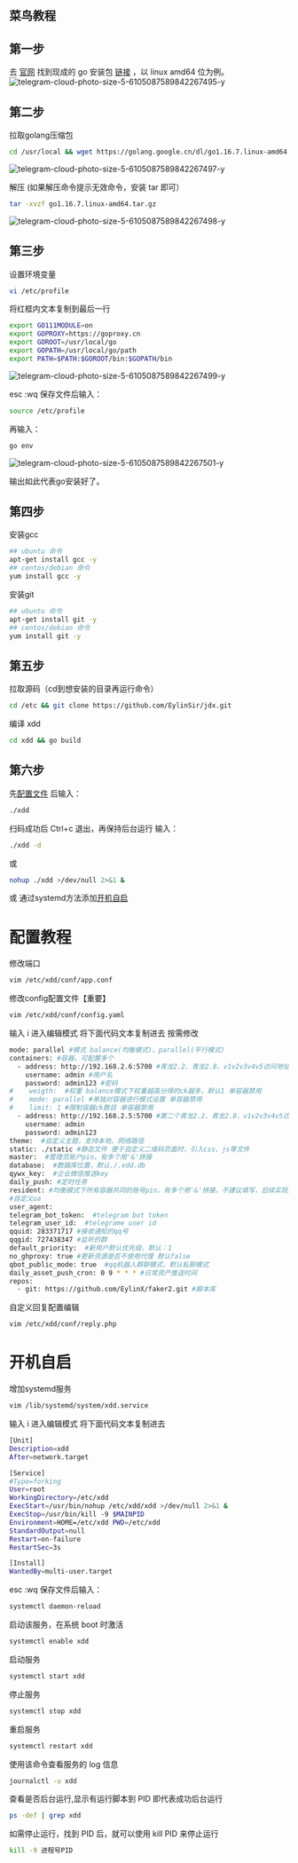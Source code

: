 ## 菜鸟教程

## 第一步
去 [官网](https://golang.google.cn/dl/) 找到现成的 go 安装包 [链接](https://golang.google.cn/dl/go1.16.7.linux-amd64.tar.gz) ，以 linux amd64 位为例。
![telegram-cloud-photo-size-5-6105087589842267495-y](https://user-images.githubusercontent.com/85423779/130250420-26915bed-c705-4113-8a24-431656f07191.jpg)

## 第二步
拉取golang压缩包
```bash
cd /usr/local && wget https://golang.google.cn/dl/go1.16.7.linux-amd64.tar.gz -O go1.16.7.linux-amd64.tar.gz
```
![telegram-cloud-photo-size-5-6105087589842267497-y](https://user-images.githubusercontent.com/85423779/130250401-2668e075-31bd-4581-81c7-1c4d150f6e9f.jpg)

解压 (如果解压命令提示无效命令，安装 tar 即可）
```bash
tar -xvzf go1.16.7.linux-amd64.tar.gz
```
![telegram-cloud-photo-size-5-6105087589842267498-y](https://user-images.githubusercontent.com/85423779/130250361-2d3a56de-6769-47cf-b25e-a41038cf7794.jpg)

## 第三步
设置环境变量 
```bash
vi /etc/profile
```
将红框内文本复制到最后一行
```bash
export GO111MODULE=on
export GOPROXY=https://goproxy.cn
export GOROOT=/usr/local/go
export GOPATH=/usr/local/go/path
export PATH=$PATH:$GOROOT/bin:$GOPATH/bin
```
![telegram-cloud-photo-size-5-6105087589842267499-y](https://user-images.githubusercontent.com/85423779/130249981-57cc9867-acc1-433d-945c-31481416e77c.jpg)

esc :wq 保存文件后输入：
```bash
source /etc/profile
```

再输入： 
```bash
go env 
```
![telegram-cloud-photo-size-5-6105087589842267501-y](https://user-images.githubusercontent.com/85423779/130249887-5a471d01-a73f-46e8-aead-8e4a02ed2877.jpg)

输出如此代表go安装好了。

## 第四步
安装gcc
```bash
## ubuntu 命令
apt-get install gcc -y
## centos/debian 命令
yum install gcc -y
```
安装git
```bash
## ubuntu 命令
apt-get install git -y
## centos/debian 命令
yum install git -y
```

## 第五步
拉取源码（cd到想安装的目录再运行命令）

```bash
cd /etc && git clone https://github.com/EylinSir/jdx.git
```
编译 xdd
```bash
cd xdd && go build
```

## 第六步
先[配置文件](https://github.com/EylinSir/jdx/tree/main#配置教程) 后输入：
```bash
./xdd
```
扫码成功后 Ctrl+c 退出，再保持后台运行 输入： 
```bash
./xdd -d
```
或
```bash
nohup ./xdd >/dev/null 2>&1 &
```
或
通过systemd方法添加[开机自启](https://github.com/EylinSir/jdx/blob/main/README.md#开机自启)


# 配置教程

修改端口
```bash
vim /etc/xdd/conf/app.conf
```
修改config配置文件【重要】
```bash
vim /etc/xdd/conf/config.yaml
```
输入 i 进入编辑模式 将下面代码文本复制进去 按需修改
```bash
mode: parallel #模式 balance(均衡模式)、parallel(平行模式)
containers: #容器，可配置多个
  - address: http://192.168.2.6:5700 #青龙2.2、青龙2.8、v1v2v3v4v5访问地址
    username: admin #用户名
    password: admin123 #密码
#    weigth:  #权重 balance模式下权重越高分得的ck越多，默认1 单容器禁用
#    mode: parallel #单独对容器进行模式设置 单容器禁用
#    limit: 1 #限制容器ck数目 单容器禁用
  - address: http://192.168.2.5:5700 #第二个青龙2.2、青龙2.8、v1v2v3v4v5访问地址
    username: admin
    password: admin123
theme:  #自定义主题，支持本地、网络路径
static: ./static #静态文件 便于自定义二维码页面时，引入css、js等文件
master:  #管理员账户pin，有多个用'&'拼接
database:  #数据库位置，默认./.xdd.db
qywx_key:  #企业微信推送key
daily_push: #定时任务
resident: #均衡模式下所有容器共同的账号pin，有多个用'&'拼接。不建议填写，后续实现指定账号助力功能。
#自定义ua
user_agent:
telegram_bot_token:  #telegram bot token
telegram_user_id:  #telegrame user id
qquid: 283371717 #接收通知的qq号
qqgid: 727438347 #监听的群
default_priority:  #新用户默认优先级，默认：1
no_ghproxy: true #更新资源是否不使用代理 默认false
qbot_public_mode: true  #qq机器人群聊模式，默认私聊模式
daily_asset_push_cron: 0 9 * * * #日常资产推送时间
repos:
  - git: https://github.com/EylinX/faker2.git #脚本库
```
自定义回复配置编辑
```bash   
vim /etc/xdd/conf/reply.php
```

# 开机自启
增加systemd服务
```bash
vim /lib/systemd/system/xdd.service
```
输入 i 进入编辑模式 将下面代码文本复制进去
```bash
[Unit]
Description=xdd
After=network.target

[Service]
#Type=forking
User=root
WorkingDirectory=/etc/xdd
ExecStart=/usr/bin/nohup /etc/xdd/xdd >/dev/null 2>&1 &
ExecStop=/usr/bin/kill -9 $MAINPID
Environment=HOME=/etc/xdd PWD=/etc/xdd
StandardOutput=null
Restart=on-failure
RestartSec=3s

[Install]
WantedBy=multi-user.target
```
esc :wq 保存文件后输入：
```bash
systemctl daemon-reload
```
启动该服务，在系统 boot 时激活
```bash
systemctl enable xdd
```
启动服务
```bash
systemctl start xdd
```
停止服务
```bash
systemctl stop xdd
````
重启服务
```bash
systemctl restart xdd
```
使用该命令查看服务的 log 信息
```bash
journalctl -u xdd
```
查看是否后台运行,显示有运行脚本到 PID 即代表成功后台运行
```bash
ps -def | grep xdd
```
如需停止运行，找到 PID 后，就可以使用 kill PID 来停止运行
```bash
kill -9 进程号PID
```

